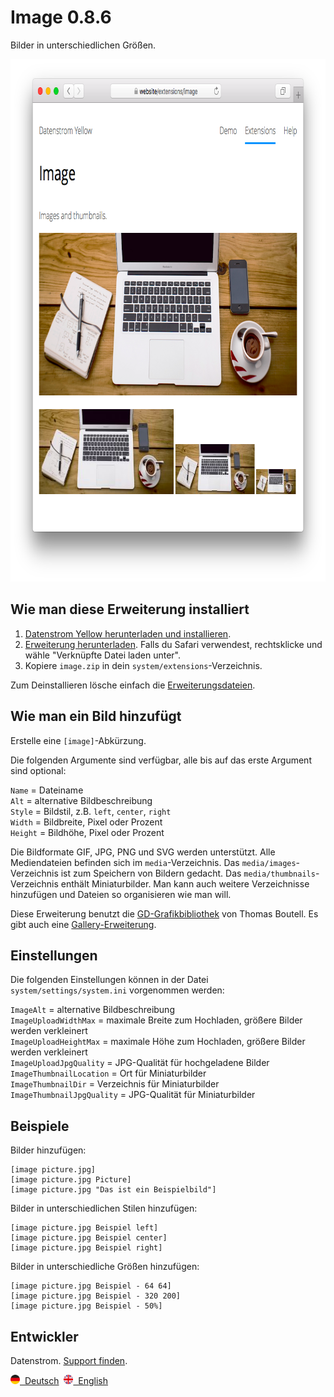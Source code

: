 Image 0.8.6
===========
Bilder in unterschiedlichen Größen.

<p align="center"><img src="image-screenshot.png?raw=true" width="795" height="836" alt="Bildschirmfoto"></p>

## Wie man diese Erweiterung installiert

1. [Datenstrom Yellow herunterladen und installieren](https://github.com/datenstrom/yellow/).
2. [Erweiterung herunterladen](https://github.com/datenstrom/yellow-extensions/raw/master/zip/image.zip). Falls du Safari verwendest, rechtsklicke und wähle "Verknüpfte Datei laden unter".
3. Kopiere `image.zip` in dein `system/extensions`-Verzeichnis.

Zum Deinstallieren lösche einfach die [Erweiterungsdateien](extension.ini).

## Wie man ein Bild hinzufügt

Erstelle eine `[image]`-Abkürzung.

Die folgenden Argumente sind verfügbar, alle bis auf das erste Argument sind optional:
 
`Name` = Dateiname  
`Alt` = alternative Bildbeschreibung  
`Style` = Bildstil, z.B. `left`, `center`, `right`  
`Width` = Bildbreite, Pixel oder Prozent  
`Height` = Bildhöhe, Pixel oder Prozent   

Die Bildformate GIF, JPG, PNG und SVG werden unterstützt. Alle Mediendateien befinden sich im `media`-Verzeichnis. Das `media/images`-Verzeichnis ist zum Speichern von Bildern gedacht. Das `media/thumbnails`-Verzeichnis enthält Miniaturbilder. Man kann auch weitere Verzeichnisse hinzufügen und Dateien so organisieren wie man will.

Diese Erweiterung benutzt die [GD-Grafikbibliothek](https://github.com/libgd/libgd) von Thomas Boutell. Es gibt auch eine [Gallery-Erweiterung](https://github.com/datenstrom/yellow-extensions/tree/master/features/gallery/README-de.md).

## Einstellungen

Die folgenden Einstellungen können in der Datei `system/settings/system.ini` vorgenommen werden:

`ImageAlt` = alternative Bildbeschreibung  
`ImageUploadWidthMax` = maximale Breite zum Hochladen, größere Bilder werden verkleinert  
`ImageUploadHeightMax` = maximale Höhe zum Hochladen, größere Bilder werden verkleinert  
`ImageUploadJpgQuality` = JPG-Qualität für hochgeladene Bilder  
`ImageThumbnailLocation` = Ort für Miniaturbilder  
`ImageThumbnailDir` = Verzeichnis für Miniaturbilder  
`ImageThumbnailJpgQuality` = JPG-Qualität für Miniaturbilder  

## Beispiele

Bilder hinzufügen:

    [image picture.jpg]
    [image picture.jpg Picture]
    [image picture.jpg "Das ist ein Beispielbild"]

Bilder in unterschiedlichen Stilen hinzufügen:

    [image picture.jpg Beispiel left]
    [image picture.jpg Beispiel center]
    [image picture.jpg Beispiel right]

Bilder in unterschiedliche Größen hinzufügen:

    [image picture.jpg Beispiel - 64 64]
    [image picture.jpg Beispiel - 320 200]
    [image picture.jpg Beispiel - 50%]

## Entwickler

Datenstrom. [Support finden](https://datenstrom.se/de/yellow/help/).

<p>
<a href="README-de.md"><img src="https://raw.githubusercontent.com/datenstrom/yellow-extensions/master/features/help/language-de.png" width="15" height="15" alt="Deutsch">&nbsp; Deutsch</a>&nbsp;
<a href="README.md"><img src="https://raw.githubusercontent.com/datenstrom/yellow-extensions/master/features/help/language-en.png" width="15" height="15" alt="English">&nbsp; English</a>&nbsp;
</p>
